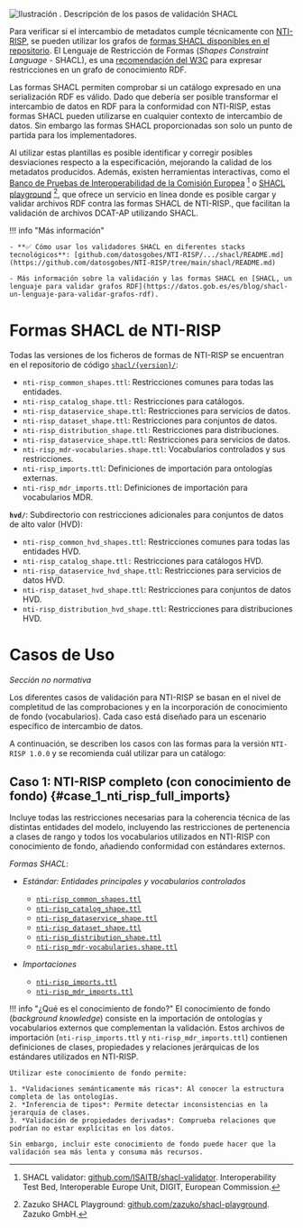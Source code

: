 ![](img/dge_shacl.es.drawio "Ilustración . Descripción de los pasos de validación SHACL")

Para verificar si el intercambio de metadatos cumple técnicamente con [NTI-RISP](/), se pueden utilizar los grafos de [formas SHACL disponibles en el repositorio](https://github.com/datosgobes/NTI-RISP/tree/main/shacl/). El Lenguaje de Restricción de Formas (*Shapes Constraint Language* - SHACL), es una [recomendación del W3C](https://www.w3.org/TR/shacl/]) para expresar restricciones en un grafo de conocimiento RDF. 

Las formas SHACL permiten comprobar si un catálogo expresado en una serialización RDF es válido. Dado que debería ser posible transformar el intercambio de datos en RDF para la conformidad con NTI-RISP, estas formas SHACL pueden utilizarse en cualquier contexto de intercambio de datos. Sin embargo las formas SHACL proporcionadas son solo un punto de partida para los implementadores.

Al utilizar estas plantillas es posible identificar y corregir posibles desviaciones respecto a la especificación, mejorando la calidad de los metadatos producidos. Además, existen herramientas interactivas, como el [Banco de Pruebas de Interoperabilidad de la Comisión Europea](https://www.itb.ec.europa.eu/shacl/any/upload) [^1] o [SHACL playground](https://shacl-playground.zazuko.com/) [^2], que ofrece un servicio en línea donde es posible cargar y validar archivos RDF contra las formas SHACL de NTI-RISP., que facilitan la validación de archivos DCAT-AP utilizando SHACL. ​

!!! info "Más información"

    - **✅ Cómo usar los validadores SHACL en diferentes stacks tecnológicos**: [github.com/datosgobes/NTI-RISP/.../shacl/README.md](https://github.com/datosgobes/NTI-RISP/tree/main/shacl/README.md)

    - Más información sobre la validación y las formas SHACL en [SHACL, un lenguaje para validar grafos RDF](https://datos.gob.es/es/blog/shacl-un-lenguaje-para-validar-grafos-rdf).

    
# Formas SHACL de NTI-RISP
Todas las versiones de los ficheros de formas de NTI-RISP se encuentran en el repositorio de código [`shacl/{version}/`](https://github.com/datosgobes/NTI-RISP/tree/main/shacl/): 

- `nti-risp_common_shapes.ttl`: Restricciones comunes para todas las entidades.
- `nti-risp_catalog_shape.ttl:` Restricciones para catálogos.
- `nti-risp_dataservice_shape.ttl`: Restricciones para servicios de datos.
- `nti-risp_dataset_shape.ttl`: Restricciones para conjuntos de datos.
- `nti-risp_distribution_shape.ttl`: Restricciones para distribuciones.
- `nti-risp_dataservice_shape.ttl`: Restricciones para servicios de datos.
- `nti-risp_mdr-vocabularies.shape.ttl`: Vocabularios controlados y sus restricciones.
- `nti-risp_imports.ttl`: Definiciones de importación para ontologías externas.
- `nti-risp_mdr_imports.ttl`: Definiciones de importación para vocabularios MDR.

**`hvd/`**: Subdirectorio con restricciones adicionales para conjuntos de datos de alto valor (HVD):

- `nti-risp_common_hvd_shapes.ttl`: Restricciones comunes para todas las entidades HVD.
- `nti-risp_catalog_shape.ttl:` Restricciones para catálogos HVD.
- `nti-risp_dataservice_hvd_shape.ttl`: Restricciones para servicios de datos HVD.
- `nti-risp_dataset_hvd_shape.ttl`: Restricciones para conjuntos de datos HVD.
- `nti-risp_distribution_hvd_shape.ttl`: Restricciones para distribuciones HVD.

# Casos de Uso
*Sección no normativa*

Los diferentes casos de validación para NTI-RISP se basan en el nivel de completitud de las comprobaciones y en la incorporación de conocimiento de fondo (vocabularios). Cada caso está diseñado para un escenario específico de intercambio de datos.

A continuación, se describen los casos con las formas para la versión `NTI-RISP 1.0.0` y se recomienda cuál utilizar para un catálogo:

## **Caso 1: NTI-RISP completo (con conocimiento de fondo)** {#case_1_nti_risp_full_imports}
Incluye todas las restricciones necesarias para la coherencia técnica de las distintas entidades del modelo, incluyendo las restricciones de pertenencia a clases de rango y todos los vocabularios utilizados en NTI-RISP con conocimiento de fondo, añadiendo conformidad con estándares externos.

*Formas SHACL*:

- *Estándar: Entidades principales y vocabularios controlados*
  - [`nti-risp_common_shapes.ttl`](https://datosgobes.github.io/NTI-RISP/releases/1.0.0/shacl/nti-risp_common_shapes.ttl)
  - [`nti-risp_catalog_shape.ttl`](https://datosgobes.github.io/NTI-RISP/releases/1.0.0/shacl/nti-risp_catalog_shape.ttl)
  - [`nti-risp_dataservice_shape.ttl`](https://datosgobes.github.io/NTI-RISP/releases/1.0.0/shacl/nti-risp_dataservice_shape.ttl)
  - [`nti-risp_dataset_shape.ttl`](https://datosgobes.github.io/NTI-RISP/releases/1.0.0/shacl/nti-risp_dataset_shape.ttl)
  - [`nti-risp_distribution_shape.ttl`](https://datosgobes.github.io/NTI-RISP/releases/1.0.0/shacl/nti-risp_distribution_shape.ttl)
  - [`nti-risp_mdr-vocabularies.shape.ttl`](https://datosgobes.github.io/NTI-RISP/releases/1.0.0/shacl/nti-risp_mdr-vocabularies.shape.ttl)

- *Importaciones*
  - [`nti-risp_imports.ttl`](https://datosgobes.github.io/NTI-RISP/releases/1.0.0/shacl/nti-risp_imports.ttl)
  - [`nti-risp_mdr_imports.ttl`](https://datosgobes.github.io/NTI-RISP/releases/1.0.0/shacl/nti-risp_mdr_imports.ttl)

!!! info "¿Qué es el conocimiento de fondo?"
    El conocimiento de fondo (*background knowledge*) consiste en la importación de ontologías y vocabularios externos que complementan la validación. Estos archivos de importación (`nti-risp_imports.ttl` y `nti-risp_mdr_imports.ttl`) contienen definiciones de clases, propiedades y relaciones jerárquicas de los estándares utilizados en NTI-RISP.
    
    Utilizar este conocimiento de fondo permite:
    
    1. *Validaciones semánticamente más ricas*: Al conocer la estructura completa de las ontologías.
    2. *Inferencia de tipos*: Permite detectar inconsistencias en la jerarquía de clases.
    3. *Validación de propiedades derivadas*: Comprueba relaciones que podrían no estar explícitas en los datos.
    
    Sin embargo, incluir este conocimiento de fondo puede hacer que la validación sea más lenta y consuma más recursos.

[^1]: SHACL validator: [github.com/ISAITB/shacl-validator](https://github.com/ISAITB/shacl-validator). Interoperability Test Bed, Interoperable Europe Unit, DIGIT, European Commission.
[^2]: Zazuko SHACL Playground: [github.com/zazuko/shacl-playground](https://github.com/zazuko/shacl-playground). Zazuko GmbH.